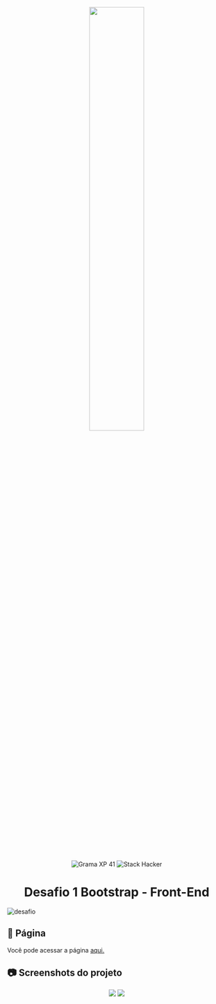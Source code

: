 <p align="center">
  <img src="https://user-images.githubusercontent.com/90655270/161388302-145d58d6-723a-4dc1-97e7-80133dfa4c3a.png" width="50%">
</p>


<p align="center">
  <img alt="Grama XP 41" src="https://img.shields.io/static/v1?label=XP&message=41&color=success&labelColor=grey">

  <img alt="Stack Hacker" src="https://img.shields.io/static/v1?label=stack&message=hacker - frontend&color=success&labelColor=grey">
  



<h1 align="center">Desafio 1 Bootstrap - Front-End </h1>

![desafio](https://user-images.githubusercontent.com/100443496/168216872-d73089cd-513f-4b23-8eb8-9f40d16b1f74.png)


## :page_with_curl: Página

Você pode acessar a página [aqui.](https://psabanae.github.io/login-page-bootstrap/)

## :camera:	 Screenshots do projeto
<p align="center">
<img src="https://user-images.githubusercontent.com/100443496/168218764-abd09c66-6d85-4f76-b7aa-1cc6b5b5bbb3.png"/>

<img src="https://user-images.githubusercontent.com/100443496/168218769-f47148fe-4451-423f-b5cf-10b5895af397.png" />
</p>
